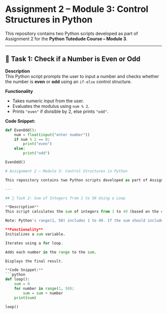 # Assignment 2 – Module 3: Control Structures in Python

This repository contains two Python scripts developed as part of Assignment 2 for the **Python Tutedude Course – Module 3**.

---

## 📘 Task 1: Check if a Number is Even or Odd

**Description**  
This Python script prompts the user to input a number and checks whether the number is **even** or **odd** using an `if-else` control structure.

**Functionality**
- Takes numeric input from the user.
- Evaluates the modulus using `num % 2`.
- Prints `"even"` if divisible by 2, else prints `"odd"`.

**Code Snippet:**
```python
def EvenOdd():
    num = float(input("enter number"))
    if num % 2 == 0:
        print("even")
    else:
        print("odd")

EvenOdd()

# Assignment 2 – Module 3: Control Structures in Python

This repository contains two Python scripts developed as part of Assignment 2 for the **Python Tutedude Course – Module 3**.

---

## 📘 Task 2: Sum of Integers from 1 to 50 Using a Loop

**Description**  
This script calculates the sum of integers from 1 to 49 (based on the current loop range).

Note: Python's range(1, 50) includes 1 to 49. If the sum should include 50, use range(1, 51).

**Functionality**
Initializes a sum variable.

Iterates using a for loop.

Adds each number in the range to the sum.

Displays the final result.

**Code Snippet:**
```python
def loop():
    sum = 0
    for number in range(1, 50):
        sum = sum + number
    print(sum)

loop()


